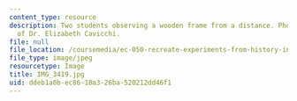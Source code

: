 ```yaml
---
content_type: resource
description: Two students observing a wooden frame from a distance. Photo courtesy
  of Dr. Elizabeth Cavicchi.
file: null
file_location: /coursemedia/ec-050-recreate-experiments-from-history-inform-the-future-from-the-past-galileo-january-iap-2010/ddeb1a0bec8618a326ba520212dd46f1_IMG_3419.jpg
file_type: image/jpeg
resourcetype: Image
title: IMG_3419.jpg
uid: ddeb1a0b-ec86-18a3-26ba-520212dd46f1
---
```

